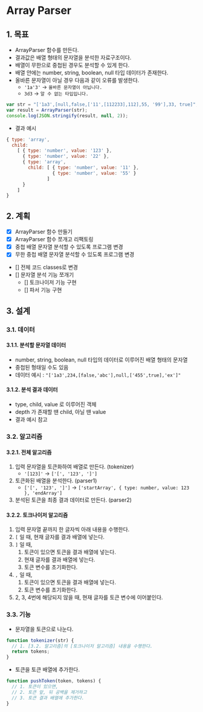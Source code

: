 # Array Parser

## 1. 목표

- ArrayParser 함수를 만든다.
- 결과값은 배열 형태의 문자열을 분석한 자료구조이다.
- 배열이 무한으로 중첩된 경우도 분석할 수 있게 한다.
- 배열 안에는 number, string, boolean, null 타입 데이터가 존재한다.
- 올바른 문자열이 아닐 경우 다음과 같이 오류를 발생한다.
  * `'1a'3'` -> `올바른 문자열이 아닙니다.`
  * `3d3` -> `알 수 없는 타입입니다.`

```javascript
var str = "['1a3',[null,false,['11',[112233],112],55, '99'],33, true]";
var result = ArrayParser(str);
console.log(JSON.stringify(result, null, 2));
```

- 결과 예시

```javascript
{ type: 'array',
  child:
    [ { type: 'number', value: '123' },
      { type: 'number', value: '22' },
      { type: 'array',
        child: [ { type: 'number', value: '11' },
                 { type: 'number', value: '55' }
               ] 
      }
    ] 
}
```

## 2. 계획

- [x] ArrayParser 함수 만들기
- [x] ArrayParser 함수 쪼개고 리팩토링
- [x] 중첩 배열 문자열 분석할 수 있도록 프로그램 변경
- [x] 무한 중첩 배열 문자열 분석할 수 있도록 프로그램 변경
- [] 전체 코드 classes로 변경
- [] 문자열 분석 기능 쪼개기
  - [] 토크나이저 기능 구현
  - [] 파서 기능 구현

## 3. 설계

### 3.1. 데이터

#### 3.1.1. 분석할 문자열 데이터

- number, string, boolean, null 타입의 데이터로 이루어진 배열 형태의 문자열
- 중첩된 형태일 수도 있음
- 데이터 예시 : `"['1a3',234,[false,'abc'],null,['455',true],'ex']"`

#### 3.1.2. 분석 결과 데이터

- type, child, value 로 이루어진 객체
- depth 가 존재할 땐 child, 아닐 땐 value
- 결과 예시 참고

### 3.2. 알고리즘

#### 3.2.1. 전체 알고리즘

1. 입력 문자열을 토큰화하여 배열로 만든다. (tokenizer)
    - `'[123]'` -> `['[', '123', ']']`
2. 토큰화된 배열을 분석한다. (parser1)
    - `['[', '123', ']']` -> `['startArray', { type: number, value: 123 }, 'endArray']`
3. 분석된 토큰을 최종 결과 데이터로 만든다. (parser2)

#### 3.2.2. 토크나이저 알고리즘

1. 입력 문자열 끝까지 한 글자씩 아래 내용을 수행한다.
2. `[` 일 때, 현재 글자를 결과 배열에 넣는다.
3. `]` 일 때,
    1. 토큰이 있으면 토큰을 결과 배열에 넣는다.
    2. 현재 글자를 결과 배열에 넣는다.
    3. 토큰 변수를 초기화한다.
4. `,` 일 때,
    1. 토큰이 있으면 토큰을 결과 배열에 넣는다.
    2. 토큰 변수를 초기화한다.
5. 2, 3, 4번에 해당되지 않을 때, 현재 글자를 토큰 변수에 이어붙인다.

### 3.3. 기능

- 문자열을 토큰으로 나눈다.

```javascript
function tokenizer(str) {
  // 1. [3.2. 알고리즘]의 [토크나이저 알고리즘] 내용을 수행한다.
  return tokens;
}
```

- 토큰을 토큰 배열에 추가한다.

```javascript
function pushToken(token, tokens) {
  // 1. 토큰이 있으면,
  // 2. 토큰 앞, 뒤 공백을 제거하고
  // 3. 토큰 결과 배열에 추가한다.
}
```
